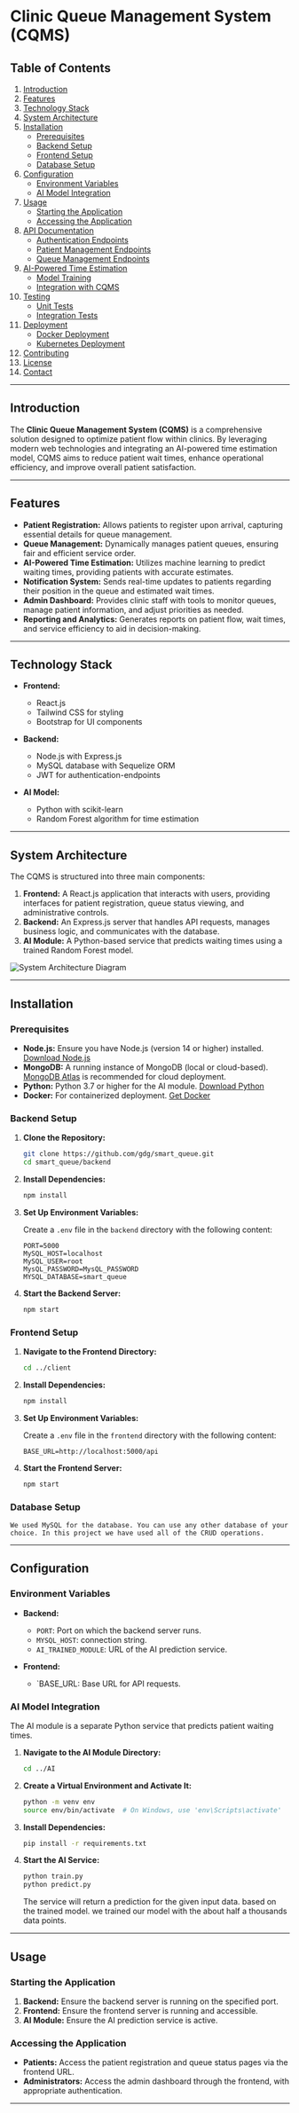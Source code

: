 # Clinic Queue Management System (CQMS)

## Table of Contents

1. [Introduction](#introduction)
2. [Features](#features)
3. [Technology Stack](#technology-stack)
4. [System Architecture](#system-architecture)
5. [Installation](#installation)
   - [Prerequisites](#prerequisites)
   - [Backend Setup](#backend-setup)
   - [Frontend Setup](#frontend-setup)
   - [Database Setup](#database-setup)
6. [Configuration](#configuration)
   - [Environment Variables](#environment-variables)
   - [AI Model Integration](#ai-model-integration)
7. [Usage](#usage)
   - [Starting the Application](#starting-the-application)
   - [Accessing the Application](#accessing-the-application)
8. [API Documentation](#api-documentation)
   - [Authentication Endpoints](#authentication-endpoints)
   - [Patient Management Endpoints](#patient-management-endpoints)
   - [Queue Management Endpoints](#queue-management-endpoints)
9. [AI-Powered Time Estimation](#ai-powered-time-estimation)
   - [Model Training](#model-training)
   - [Integration with CQMS](#integration-with-cqms)
10. [Testing](#testing)
    - [Unit Tests](#unit-tests)
    - [Integration Tests](#integration-tests)
11. [Deployment](#deployment)
    - [Docker Deployment](#docker-deployment)
    - [Kubernetes Deployment](#kubernetes-deployment)
12. [Contributing](#contributing)
13. [License](#license)
14. [Contact](#contact)

---

## Introduction

The **Clinic Queue Management System (CQMS)** is a comprehensive solution designed to optimize patient flow within clinics. By leveraging modern web technologies and integrating an AI-powered time estimation model, CQMS aims to reduce patient wait times, enhance operational efficiency, and improve overall patient satisfaction.

---

## Features

- **Patient Registration:** Allows patients to register upon arrival, capturing essential details for queue management.
- **Queue Management:** Dynamically manages patient queues, ensuring fair and efficient service order.
- **AI-Powered Time Estimation:** Utilizes machine learning to predict waiting times, providing patients with accurate estimates.
- **Notification System:** Sends real-time updates to patients regarding their position in the queue and estimated wait times.
- **Admin Dashboard:** Provides clinic staff with tools to monitor queues, manage patient information, and adjust priorities as needed.
- **Reporting and Analytics:** Generates reports on patient flow, wait times, and service efficiency to aid in decision-making.

---

## Technology Stack

- **Frontend:**
  - React.js
  - Tailwind CSS for styling
  - Bootstrap for UI components 

- **Backend:**
  - Node.js with Express.js
  - MySQL database with Sequelize ORM
  - JWT for authentication-endpoints
  

- **AI Model:**
  - Python with scikit-learn
  - Random Forest algorithm for time estimation 

---

## System Architecture

The CQMS is structured into three main components:

1. **Frontend:** A React.js application that interacts with users, providing interfaces for patient registration, queue status viewing, and administrative controls.
2. **Backend:** An Express.js server that handles API requests, manages business logic, and communicates with the database.
3. **AI Module:** A Python-based service that predicts waiting times using a trained Random Forest model.

![System Architecture Diagram](./docs/system_architecture.png)

---

## Installation

### Prerequisites

- **Node.js:** Ensure you have Node.js (version 14 or higher) installed. [Download Node.js](https://nodejs.org/)
- **MongoDB:** A running instance of MongoDB (local or cloud-based). [MongoDB Atlas](https://www.mongodb.com/cloud/atlas) is recommended for cloud deployment.
- **Python:** Python 3.7 or higher for the AI module. [Download Python](https://www.python.org/downloads/)
- **Docker:** For containerized deployment. [Get Docker](https://www.docker.com/get-started)

### Backend Setup

1. **Clone the Repository:**

   ```bash
   git clone https://github.com/gdg/smart_queue.git
   cd smart_queue/backend
   ```

2. **Install Dependencies:**

   ```bash
   npm install
   ```

3. **Set Up Environment Variables:**

   Create a `.env` file in the `backend` directory with the following content:

   ```env
   PORT=5000
   MySQL_HOST=localhost
   MySQL_USER=root
   MysQL_PASSWORD=MysQL_PASSWORD
   MYSQL_DATABASE=smart_queue
   ```

4. **Start the Backend Server:**

   ```bash
   npm start
   ```

### Frontend Setup

1. **Navigate to the Frontend Directory:**

   ```bash
   cd ../client
   ```

2. **Install Dependencies:**

   ```bash
   npm install
   ```

3. **Set Up Environment Variables:**

   Create a `.env` file in the `frontend` directory with the following content:

   ```env
   BASE_URL=http://localhost:5000/api
   ```

4. **Start the Frontend Server:**

   ```bash
   npm start
   ```

### Database Setup

    We used MySQL for the database. You can use any other database of your choice. In this project we have used all of the CRUD operations. 
---

## Configuration

### Environment Variables

- **Backend:**
  - `PORT`: Port on which the backend server runs.
  - `MYSQL_HOST`: connection string.
  - `AI_TRAINED_MODULE`: URL of the AI prediction service.

- **Frontend:**
  - `BASE_URL: Base URL for API requests.

### AI Model Integration

The AI module is a separate Python service that predicts patient waiting times.

1. **Navigate to the AI Module Directory:**

   ```bash
   cd ../AI
   ```

2. **Create a Virtual Environment and Activate It:**

   ```bash
   python -m venv env
   source env/bin/activate  # On Windows, use 'env\Scripts\activate'
   ```

3. **Install Dependencies:**

   ```bash
   pip install -r requirements.txt
   ```

4. **Start the AI Service:**

   ```bash
   python train.py 
   python predict.py 
   ```
   The service will return a prediction for the given input data. based on the trained model. we trained our model with the about half a thousands data points.

---

## Usage

### Starting the Application

1. **Backend:** Ensure the backend server is running on the specified port.
2. **Frontend:** Ensure the frontend server is running and accessible.
3. **AI Module:** Ensure the AI prediction service is active.

### Accessing the Application

- **Patients:** Access the patient registration and queue status pages via the frontend URL.
- **Administrators:** Access the admin dashboard through the frontend, with appropriate authentication.

---

